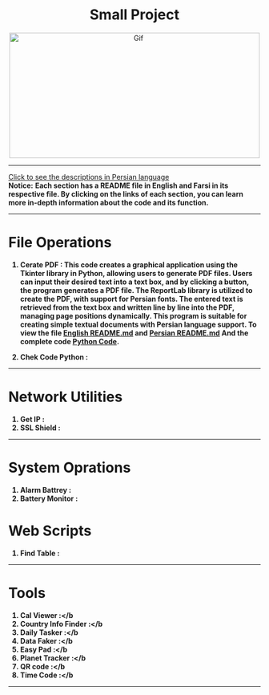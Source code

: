 <div align="center">

# Small Project
<img alt="Gif" src="https://media3.giphy.com/media/coxQHKASG60HrHtvkt/giphy.gif" height="250px" width="500px">
</div>
<hr>

[Click to see the descriptions in Persian language](Persian.md)<br>
<b>Notice:</b> <b>Each section has a README file in English and Farsi in its respective file. By clicking on the links of each section, you can learn more in-depth information about the code and its function.

<hr>

# File Operations

1. <b>Cerate PDF :</b>
This code creates a graphical application using the Tkinter library in Python, allowing users to generate PDF files. Users can input their desired text into a text box, and by clicking a button, the program generates a PDF file. The ReportLab library is utilized to create the PDF, with support for Persian fonts. The entered text is retrieved from the text box and written line by line into the PDF, managing page positions dynamically. This program is suitable for creating simple textual documents with Persian language support.
To view the file <b>[English README.md](SmallProjects/FileOperations/CeratePDF/CeratePDF_English.md)</b> and <b>[Persian README.md](SmallProjects/FileOperations/CeratePDF/CeratePDF_Persian.md)</b> And the complete code <b>[Python Code](SmallProjects/FileOperations/CeratePDF/PDF_English.py)</b>.

2. <b>Chek Code Python :</b>
<hr>

# Network Utilities
1. <b>Get IP :</b>
2. <b>SSL Shield :</b>
<hr>

# System Oprations
1. <b>Alarm Battrey :</b>
2. <b>Battery Monitor :</b>


# Web Scripts
1. <b>Find Table :</b>

<hr>

# Tools
1. <b>Cal Viewer :</b
2. <b>Country Info Finder :</b
3. <b>Daily Tasker :</b
4. <b>Data Faker :</b
5. <b>Easy Pad :</b
6. <b>Planet Tracker :</b
7. <b>QR code :</b
8. <b>Time Code :</b
   
<hr>
